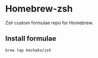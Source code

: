 # Homebrew-zsh

Zsh custom formulae repo for Homebrew.

## Install formulae

```sh
brew tap kechako/zsh
```
